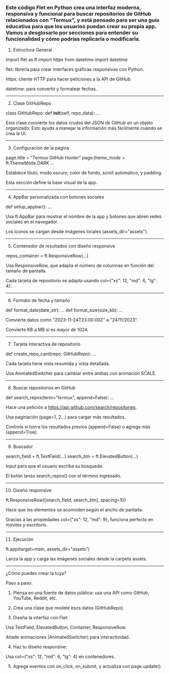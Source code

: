 
### Este código Flet en Python crea una interfaz moderna, responsiva y funcional para buscar repositorios de GitHub relacionados con "Termux", y está pensado para ser una guía educativa para que los usuarios puedan crear su propia app. Vamos a desglosarlo por secciones para entender su funcionalidad y cómo podrías replicarla o modificarla.


1. Estructura General

import flet as ft
import httpx
from datetime import datetime

flet: librería para crear interfaces gráficas responsivas con Python.

httpx: cliente HTTP para hacer peticiones a la API de GitHub.

datetime: para convertir y formatear fechas.



---

2. Clase GitHubRepo

class GitHubRepo:
    def __init__(self, repo_data):
        ...

Esta clase convierte los datos crudos del JSON de GitHub en un objeto organizado. Esto ayuda a manejar la información más fácilmente cuando se crea la UI.


---

3. Configuración de la página

page.title = "Termux GitHub Hunter"
page.theme_mode = ft.ThemeMode.DARK
...

Establece título, modo oscuro, color de fondo, scroll automático, y padding.

Esta sección define la base visual de la app.



---

4. AppBar personalizada con botones sociales

def setup_appbar():
    ...

Usa ft.AppBar para mostrar el nombre de la app y botones que abren redes sociales en el navegador.

Los íconos se cargan desde imágenes locales (assets_dir="assets").



---

5. Contenedor de resultados con diseño responsive

repos_container = ft.ResponsiveRow(...)

Usa ResponsiveRow, que adapta el número de columnas en función del tamaño de pantalla.

Cada tarjeta de repositorio se adapta usando col={"xs": 12, "md": 6, "lg": 4}.



---

6. Formato de fecha y tamaño

def format_date(date_str): ...
def format_size(size_kb): ...

Convierte datos como "2023-11-24T23:00:00Z" a "24/11/2023".

Convierte KB a MB si es mayor de 1024.



---

7. Tarjeta interactiva de repositorio

def create_repo_card(repo: GitHubRepo): ...

Cada tarjeta tiene vista resumida y vista detallada.

Usa AnimatedSwitcher para cambiar entre ambas con animación SCALE.



---

8. Buscar repositorios en GitHub

def search_repos(term="termux", append=False): ...

Hace una petición a https://api.github.com/search/repositories.

Usa paginación (page=1, 2...) para cargar más resultados.

Controla si borra los resultados previos (append=False) o agrega más (append=True).



---

9. Buscador

search_field = ft.TextField(...)
search_btn = ft.ElevatedButton(...)

Input para que el usuario escriba su búsqueda.

El botón lanza search_repos() con el término ingresado.



---

10. Diseño responsive

ft.ResponsiveRow([search_field, search_btn], spacing=10)

Hace que los elementos se acomoden según el ancho de pantalla.

Gracias a las propiedades col={"xs": 12, "md": 9}, funciona perfecto en móviles y escritorio.



---

11. Ejecución

ft.app(target=main, assets_dir="assets")

Lanza la app y carga las imágenes sociales desde la carpeta assets.



---

¿Cómo puedes crear la tuya?

Paso a paso:

1. Piensa en una fuente de datos pública: usa una API como GitHub, YouTube, Reddit, etc.


2. Crea una clase que modele esos datos (GitHubRepo).


3. Diseña la interfaz con Flet:

Usa TextField, ElevatedButton, Container, ResponsiveRow.

Añade animaciones (AnimatedSwitcher) para interactividad.



4. Haz tu diseño responsive:

Usa col={"xs": 12, "md": 6, "lg": 4} en contenedores.



5. Agrega eventos con on_click, on_submit, y actualiza con page.update().

